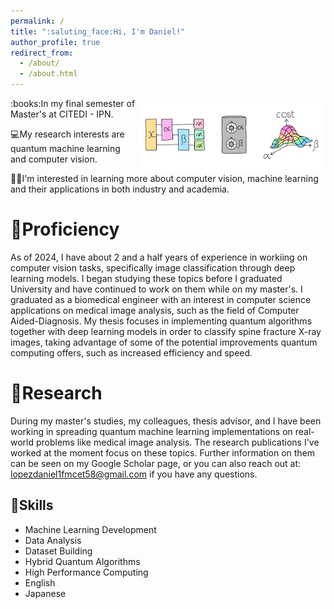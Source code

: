 ```yaml
---
permalink: /
title: ":saluting_face:Hi, I'm Daniel!"
author_profile: true
redirect_from: 
  - /about/
  - /about.html
---
```


<!-- ![Quantum Machine Learning in medical image analysis](/images/qml.png){: .align-right width="300px"} -->
<img src="/images/qml.png" alt="Quantum Machine Learning in medical image analysis" align="right" width="300px"> 
:books:In my final semester of Master's at CITEDI - IPN.

:computer:My research interests are quantum machine learning and computer vision.

:student:I'm interested in learning more about computer vision, machine learning and their applications in both industry and academia.

:robot:Proficiency
======
As of 2024, I have about 2 and a half years of experience in workiing on computer vision tasks, specifically image classification through deep learning models. I began studying these topics before I graduated University and have continued to work on them while on my master's. I graduated as a biomedical engineer with an interest in computer science applications on medical image analysis, such as the field of Computer Aided-Diagnosis. My thesis focuses in implementing quantum algorithms together with deep learning models in order to classify spine fracture X-ray images, taking advantage of some of the potential improvements quantum computing offers, such as increased efficiency and speed.

:microscope:Research
======
During my master's studies, my colleagues, thesis advisor, and I have been working in spreading quantum machine learning implementations on real-world problems like medical image analysis. The research publications I've worked at the moment focus on these topics. Further information on them can be seen on my Google Scholar page, or you can also reach out at: lopezdaniel1fmcet58@gmail.com if you have any questions.

:brain:Skills
------
- Machine Learning Development
- Data Analysis
- Dataset Building
- Hybrid Quantum Algorithms
- High Performance Computing
- English
- Japanese


